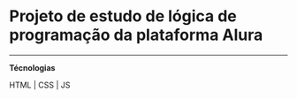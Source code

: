 <h1>Projeto de estudo de lógica de programação da plataforma Alura</h1>
<hr>
<p><strong> Técnologias</strong></p>

<div> HTML |
CSS |
JS</div>
